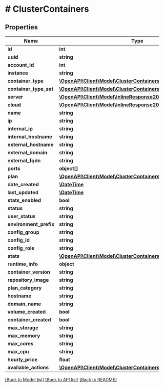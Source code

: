 # # ClusterContainers

## Properties

Name | Type | Description | Notes
------------ | ------------- | ------------- | -------------
**id** | **int** |  | [optional]
**uuid** | **string** |  | [optional]
**account_id** | **int** |  | [optional]
**instance** | **string** |  | [optional]
**container_type** | [**\OpenAPI\Client\Model\ClusterContainersContainerType**](ClusterContainersContainerType.md) |  | [optional]
**container_type_set** | [**\OpenAPI\Client\Model\ClusterContainersContainerTypeSet**](ClusterContainersContainerTypeSet.md) |  | [optional]
**server** | [**\OpenAPI\Client\Model\InlineResponse20040AppDeployInstance**](InlineResponse20040AppDeployInstance.md) |  | [optional]
**cloud** | [**\OpenAPI\Client\Model\InlineResponse20040AppDeployInstance**](InlineResponse20040AppDeployInstance.md) |  | [optional]
**name** | **string** |  | [optional]
**ip** | **string** |  | [optional]
**internal_ip** | **string** |  | [optional]
**internal_hostname** | **string** |  | [optional]
**external_hostname** | **string** |  | [optional]
**external_domain** | **string** |  | [optional]
**external_fqdn** | **string** |  | [optional]
**ports** | **object[]** |  | [optional]
**plan** | [**\OpenAPI\Client\Model\ClusterContainersPlan**](ClusterContainersPlan.md) |  | [optional]
**date_created** | [**\DateTime**](\DateTime.md) |  | [optional]
**last_updated** | [**\DateTime**](\DateTime.md) |  | [optional]
**stats_enabled** | **bool** |  | [optional]
**status** | **string** |  | [optional]
**user_status** | **string** |  | [optional]
**environment_prefix** | **string** |  | [optional]
**config_group** | **string** |  | [optional]
**config_id** | **string** |  | [optional]
**config_role** | **string** |  | [optional]
**stats** | [**\OpenAPI\Client\Model\ClusterContainersStats**](ClusterContainersStats.md) |  | [optional]
**runtime_info** | **object** |  | [optional]
**container_version** | **string** |  | [optional]
**repository_image** | **string** |  | [optional]
**plan_category** | **string** |  | [optional]
**hostname** | **string** |  | [optional]
**domain_name** | **string** |  | [optional]
**volume_created** | **bool** |  | [optional]
**container_created** | **bool** |  | [optional]
**max_storage** | **string** |  | [optional]
**max_memory** | **string** |  | [optional]
**max_cores** | **string** |  | [optional]
**max_cpu** | **string** |  | [optional]
**hourly_price** | **float** |  | [optional]
**available_actions** | [**\OpenAPI\Client\Model\ClusterContainersAvailableActions[]**](ClusterContainersAvailableActions.md) |  | [optional]

[[Back to Model list]](../../README.md#models) [[Back to API list]](../../README.md#endpoints) [[Back to README]](../../README.md)

